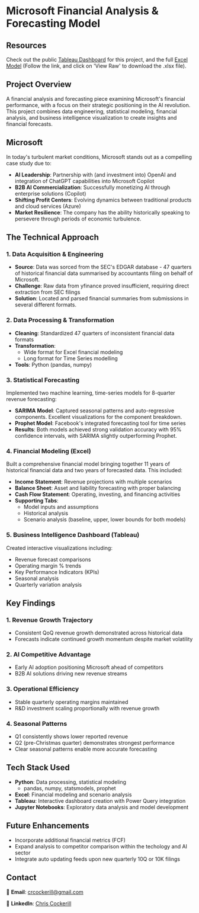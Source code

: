 # Microsoft Financial Analysis & Forecasting Model

## Resources

Check out the public [Tableau Dashboard](https://public.tableau.com/app/profile/christopher.cockerill/viz/MicrosoftStrategicMLFinancialModel/Dashboard1) for this project, and the full [Excel Model](/data/processed/Microsoft_Financial_Model_V2.xlsx) (Follow the link, and click on 'View Raw' to download the .xlsx file).

## Project Overview

A financial analysis and forecasting piece examining Microsoft's financial performance, with a focus on their strategic positioning in the AI revolution. This project combines data engineering, statistical modeling, financial analysis, and business intelligence visualization to create insights and financial forecasts.

## Microsoft

In today's turbulent market conditions, Microsoft stands out as a compelling case study due to:

- **AI Leadership**: Partnership with (and investment into) OpenAI and integration of ChatGPT capabilities into Microsoft Copilot
- **B2B AI Commercialization**: Successfully monetizing AI through enterprise solutions (Copilot)
- **Shifting Profit Centers**: Evolving dynamics between traditional products and cloud services (Azure)
- **Market Resilience**: The company has the ability historically speaking to persevere through periods of economic turbulence.

## The Technical Approach

### 1. Data Acquisition & Engineering

- **Source**: Data was sorced from the SEC's EDGAR database - 47 quarters of historical financial data summarised by accountants filing on behalf of Microsoft.
- **Challenge**: Raw data from yfinance proved insufficient, requiring direct extraction from SEC filings
- **Solution**: Located and parsed financial summaries from submissions in several different formats.

### 2. Data Processing & Transformation

- **Cleaning**: Standardized 47 quarters of inconsistent financial data formats
- **Transformation**:
  - Wide format for Excel financial modeling
  - Long format for Time Series modelling
- **Tools**: Python (pandas, numpy)

### 3. Statistical Forecasting

Implemented two machine learning, time-series models for 8-quarter revenue forecasting:

- **SARIMA Model**: Captured seasonal patterns and auto-regressive components. Excellent visualizations for the component breakdown.
- **Prophet Model**: Facebook's integrated forecasting tool for time series
- **Results**: Both models achieved strong validation accuracy with 95% confidence intervals, with SARIMA slightly outperforming Prophet.

### 4. Financial Modeling (Excel)

Built a comprehensive financial model bringing together 11 years of historical financial data and two years of forecasted data. This included:

- **Income Statement**: Revenue projections with multiple scenarios
- **Balance Sheet**: Asset and liability forecasting with proper balancing
- **Cash Flow Statement**: Operating, investing, and financing activities
- **Supporting Tabs**:
  - Model inputs and assumptions
  - Historical analysis
  - Scenario analysis (baseline, upper, lower bounds for both models)

### 5. Business Intelligence Dashboard (Tableau)

Created interactive visualizations including:

- Revenue forecast comparisons
- Operating margin % trends
- Key Performance Indicators (KPIs)
- Seasonal analysis
- Quarterly variation analysis

## Key Findings

### 1. Revenue Growth Trajectory

- Consistent QoQ revenue growth demonstrated across historical data
- Forecasts indicate continued growth momentum despite market volatility

### 2. AI Competitive Advantage

- Early AI adoption positioning Microsoft ahead of competitors
- B2B AI solutions driving new revenue streams

### 3. Operational Efficiency

- Stable quarterly operating margins maintained
- R&D investment scaling proportionally with revenue growth

### 4. Seasonal Patterns

- Q1 consistently shows lower reported revenue
- Q2 (pre-Christmas quarter) demonstrates strongest performance
- Clear seasonal patterns enable more accurate forecasting

## Tech Stack Used

- **Python**: Data processing, statistical modeling
  - pandas, numpy, statsmodels, prophet
- **Excel**: Financial modeling and scenario analysis
- **Tableau**: Interactive dashboard creation with Power Query integration
- **Jupyter Notebooks**: Exploratory data analysis and model development

## Future Enhancements

- Incorporate additional financial metrics (FCF)
- Expand analysis to competitor comparison within the techology and AI sector
- Integrate auto updating feeds upon new quarterly 10Q or 10K filings

## Contact

📧 **Email**: [crcockerill@gmail.com](mailto:crcockerill@gmail.com)

💼 **LinkedIn**: [Chris Cockerill](https://www.linkedin.com/in/chris-cockerill-33840838/)
